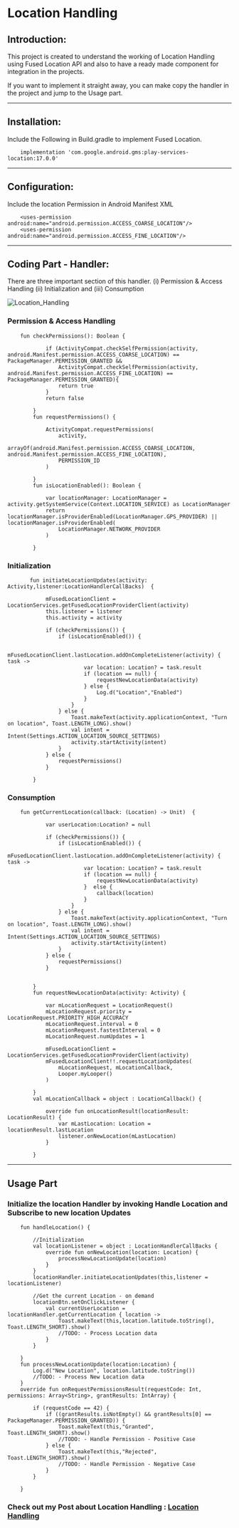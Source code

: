 # Location Handling

## Introduction:

This project is created to understand the working of Location Handling using Fused Location API and also to have a ready made component for integration in the projects.

If you want to implement it straight away, you can make copy the handler in the project and jump to the Usage part.

---------------------------------------------------------------------------------------------------

## Installation:

Include the Following in Build.gradle to implement Fused Location.

```
    implementation 'com.google.android.gms:play-services-location:17.0.0'
```

----------------------------------------------------------------------------------------------------

## Configuration:

Include the location Permission in Android Manifest XML

```
    <uses-permission android:name="android.permission.ACCESS_COARSE_LOCATION"/>
    <uses-permission android:name="android.permission.ACCESS_FINE_LOCATION"/>

```


----------------------------------------------------------------------------------------------------

## Coding Part - Handler:

There are three important section of this handler. (i) Permission & Access Handling (ii) Initialization and (iii) Consumption

![Location_Handling](Location_Handler_Flow.png)

### Permission & Access Handling

```
    fun checkPermissions(): Boolean {

            if (ActivityCompat.checkSelfPermission(activity, android.Manifest.permission.ACCESS_COARSE_LOCATION) == PackageManager.PERMISSION_GRANTED &&
                ActivityCompat.checkSelfPermission(activity, android.Manifest.permission.ACCESS_FINE_LOCATION) == PackageManager.PERMISSION_GRANTED){
                return true
            }
            return false

        }
        fun requestPermissions() {

            ActivityCompat.requestPermissions(
                activity,
                arrayOf(android.Manifest.permission.ACCESS_COARSE_LOCATION, android.Manifest.permission.ACCESS_FINE_LOCATION),
                PERMISSION_ID
            )

        }
        fun isLocationEnabled(): Boolean {

            var locationManager: LocationManager = activity.getSystemService(Context.LOCATION_SERVICE) as LocationManager
            return locationManager.isProviderEnabled(LocationManager.GPS_PROVIDER) || locationManager.isProviderEnabled(
                LocationManager.NETWORK_PROVIDER
            )

        }
```

### Initialization

```
       fun initiateLocationUpdates(activity: Activity,listener:LocationHandlerCallBacks)  {

            mFusedLocationClient = LocationServices.getFusedLocationProviderClient(activity)
            this.listener = listener
            this.activity = activity

            if (checkPermissions()) {
                if (isLocationEnabled()) {

                    mFusedLocationClient.lastLocation.addOnCompleteListener(activity) { task ->
                        var location: Location? = task.result
                        if (location == null) {
                            requestNewLocationData(activity)
                        } else {
                            Log.d("Location","Enabled")
                        }
                    }
                } else {
                    Toast.makeText(activity.applicationContext, "Turn on location", Toast.LENGTH_LONG).show()
                    val intent = Intent(Settings.ACTION_LOCATION_SOURCE_SETTINGS)
                    activity.startActivity(intent)
                }
            } else {
                requestPermissions()
            }

        }
```

### Consumption

```
    fun getCurrentLocation(callback: (Location) -> Unit)  {

            var userLocation:Location? = null

            if (checkPermissions()) {
                if (isLocationEnabled()) {
                    mFusedLocationClient.lastLocation.addOnCompleteListener(activity) { task ->
                        var location: Location? = task.result
                        if (location == null) {
                            requestNewLocationData(activity)
                        }  else {
                            callback(location)
                        }
                    }
                } else {
                    Toast.makeText(activity.applicationContext, "Turn on location", Toast.LENGTH_LONG).show()
                    val intent = Intent(Settings.ACTION_LOCATION_SOURCE_SETTINGS)
                    activity.startActivity(intent)
                }
            } else {
                requestPermissions()
            }


        }
        fun requestNewLocationData(activity: Activity) {

            var mLocationRequest = LocationRequest()
            mLocationRequest.priority = LocationRequest.PRIORITY_HIGH_ACCURACY
            mLocationRequest.interval = 0
            mLocationRequest.fastestInterval = 0
            mLocationRequest.numUpdates = 1

            mFusedLocationClient = LocationServices.getFusedLocationProviderClient(activity)
            mFusedLocationClient!!.requestLocationUpdates(
                mLocationRequest, mLocationCallback,
                Looper.myLooper()
            )

        }
        val mLocationCallback = object : LocationCallback() {

            override fun onLocationResult(locationResult: LocationResult) {
                var mLastLocation: Location = locationResult.lastLocation
                listener.onNewLocation(mLastLocation)
            }

        }
```


----------------------------------------------------------------------------------------------------

## Usage Part

### Initialize the location Handler by invoking Handle Location and Subscribe to new location Updates

```
    fun handleLocation() {

        //Initialization
        val locationListener = object : LocationHandlerCallBacks {
            override fun onNewLocation(location: Location) {
                processNewLocationUpdate(location)
            }
        }
        locationHandler.initiateLocationUpdates(this,listener = locationListener)

        //Get the current Location - on demand
        locationBtn.setOnClickListener {
            val currentUserLocation = locationHandler.getCurrentLocation { location ->
                Toast.makeText(this,location.latitude.toString(), Toast.LENGTH_SHORT).show()
                //TODO: - Process Location data
            }
        }

    }
    fun processNewLocationUpdate(location:Location) {
        Log.d("New Location", location.latitude.toString())
        //TODO: - Process New Location data
    }
    override fun onRequestPermissionsResult(requestCode: Int, permissions: Array<String>, grantResults: IntArray) {

        if (requestCode == 42) {
            if ((grantResults.isNotEmpty() && grantResults[0] == PackageManager.PERMISSION_GRANTED)) {
                Toast.makeText(this,"Granted", Toast.LENGTH_SHORT).show()
                //TODO: - Handle Permission - Positive Case
            } else {
                Toast.makeText(this,"Rejected", Toast.LENGTH_SHORT).show()
                //TODO: - Handle Permission - Negative Case
            }
        }

    }
```


### Check out my Post about Location Handling : [Location Handling](https://vijaysn.com/2020/04/23/ios-av-player/)
